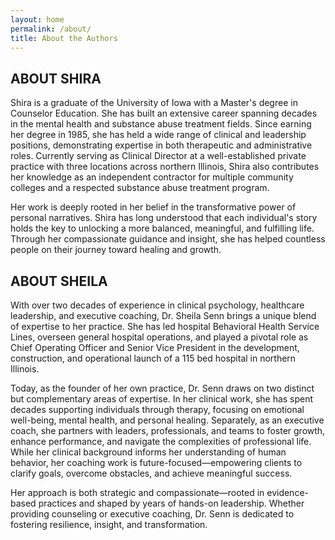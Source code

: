 ```yaml
---
layout: home
permalink: /about/
title: About the Authors
---
```


## ABOUT SHIRA

Shira is a graduate of the University of Iowa with a Master's degree in Counselor Education. She has built an extensive career spanning decades in the mental health and substance abuse treatment fields. Since earning her degree in 1985, she has held a wide range of clinical and leadership positions, demonstrating expertise in both therapeutic and administrative roles. Currently serving as Clinical Director at a well-established private practice with three locations across northern Illinois, Shira also contributes her knowledge as an independent contractor for multiple community colleges and a respected substance abuse treatment program.

Her work is deeply rooted in her belief in the transformative power of personal narratives. Shira has long understood that each individual's story holds the key to unlocking a more balanced, meaningful, and fulfilling life. Through her compassionate guidance and insight, she has helped countless people on their journey toward healing and growth.

## ABOUT SHEILA

With over two decades of experience in clinical psychology, healthcare leadership, and executive coaching, Dr. Sheila Senn brings a unique blend of expertise to her practice. She has led hospital Behavioral Health Service Lines, overseen general hospital operations, and played a pivotal role as Chief Operating Officer and Senior Vice President in the development, construction, and operational launch of a 115 bed hospital in northern Illinois. 

Today, as the founder of her own practice, Dr. Senn draws on two distinct but complementary areas of expertise. In her clinical work, she has spent decades supporting individuals through therapy, focusing on emotional well-being, mental health, and personal healing. Separately, as an executive coach, she partners with leaders, professionals, and teams to foster growth, enhance performance, and navigate the complexities of professional life. While her clinical background informs her understanding of human behavior, her coaching work is future-focused—empowering clients to clarify goals, overcome obstacles, and achieve meaningful success.  

Her approach is both strategic and compassionate—rooted in evidence-based practices and shaped by years of hands-on leadership. Whether providing counseling or executive coaching, Dr. Senn is dedicated to fostering resilience, insight, and transformation.

